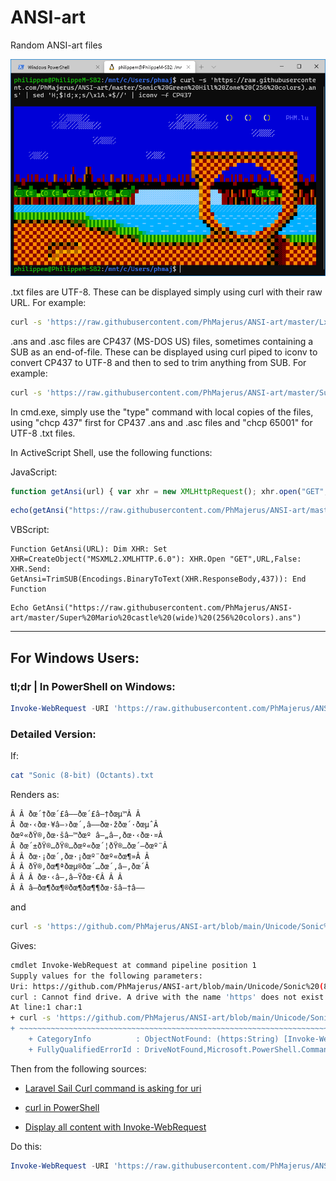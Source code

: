 # ANSI-art
Random ANSI-art files

![Screenshot](Sample%20AnsiArt.png)

.txt files are UTF-8. These can be displayed simply using curl with their raw URL. For example:

```bash
curl -s 'https://raw.githubusercontent.com/PhMajerus/ANSI-art/master/Lxss-VTArt-Red.txt'
```

.ans and .asc files are CP437 (MS-DOS US) files, sometimes containing a SUB as an end-of-file. These can be displayed using curl piped to iconv to convert CP437 to UTF-8 and then to sed to trim anything from SUB. For example:

```bash
curl -s 'https://raw.githubusercontent.com/PhMajerus/ANSI-art/master/Super%20Mario%20castle%20(wide)%20(256%20colors).ans' | iconv -f CP437 | sed 'H;$!d;x;s/\x1A.*$//'
```

In cmd.exe, simply use the "type" command with local copies of the files, using "chcp 437" first for CP437 .ans and .asc files and "chcp 65001" for UTF-8 .txt files.

In ActiveScript Shell, use the following functions:

JavaScript:

```JavaScript
function getAnsi(url) { var xhr = new XMLHttpRequest(); xhr.open("GET",url,false); xhr.send(); return Encodings.binaryToText(xhr.responseBody,437).trimSUB(); }
```

```JavaScript
echo(getAnsi("https://raw.githubusercontent.com/PhMajerus/ANSI-art/master/Super%20Mario%20castle%20(wide)%20(256%20colors).ans"));
```
VBScript:

```VBScript
Function GetAnsi(URL): Dim XHR: Set XHR=CreateObject("MSXML2.XMLHTTP.6.0"): XHR.Open "GET",URL,False: XHR.Send: GetAnsi=TrimSUB(Encodings.BinaryToText(XHR.ResponseBody,437)): End Function
```

```VBScript
Echo GetAnsi("https://raw.githubusercontent.com/PhMajerus/ANSI-art/master/Super%20Mario%20castle%20(wide)%20(256%20colors).ans")
```

____

## For Windows Users:

### tl;dr | In PowerShell on Windows:

```PowerShell
Invoke-WebRequest -URI 'https://raw.githubusercontent.com/PhMajerus/ANSI-art/main/Unicode/Sonic%20(8-bit)%20(Octants).txt' | Select-Object -Expand Content
```

### Detailed Version:

If:

```bash
cat "Sonic (8-bit) (Octants).txt
```

Renders as:

```bash
Â Â ðœ´†ðœ´£â–—ðœ´£â–†ðœµ™Â Â 
Â ðœ·‹ðœ·¥â–›ðœ´‚â–—ðœ·žðœ´·ðœµˆÂ 
ðœº«ðŸ®‚ðœ·šâ–™ðœº â–„â–‚ðœ·‹ðœ·¤Â 
Â ðœ´±ðŸ®…ðŸ®…ðœº«ðœ´¦ðŸ®…ðœ´—ðœº¨Â 
Â Â ðœ·¡ðœ´‚ðœ·¡ðœº¨ðœº«ðœ¶»Â Â 
Â Â ðŸ®‚ðœ¶ªðœµ®ðœ´…ðœ´‚â–‚ðœ´Â 
Â Â Â ðœ·‹â–‚â–Ÿðœ·€Â Â Â 
Â Â â–ðœ¶­ðœ¶®ðœ¶­ðœ¶¶ðœ·šâ–†â––
```

and

```bash
curl -s 'https://github.com/PhMajerus/ANSI-art/blob/main/Unicode/Sonic%20(8-bit)%20(Octants).txt'
```

Gives:

```bash
cmdlet Invoke-WebRequest at command pipeline position 1
Supply values for the following parameters:
Uri: https://github.com/PhMajerus/ANSI-art/blob/main/Unicode/Sonic%20(8-bit)%20(Octants).txt
curl : Cannot find drive. A drive with the name 'https' does not exist.
At line:1 char:1
+ curl -s 'https://github.com/PhMajerus/ANSI-art/blob/main/Unicode/Soni ...
+ ~~~~~~~~~~~~~~~~~~~~~~~~~~~~~~~~~~~~~~~~~~~~~~~~~~~~~~~~~~~~~~~~~~~~~
    + CategoryInfo          : ObjectNotFound: (https:String) [Invoke-WebRequest], DriveNotFoundException
    + FullyQualifiedErrorId : DriveNotFound,Microsoft.PowerShell.Commands.InvokeWebRequestCommand
```

Then from the following sources:

- [Laravel Sail Curl command is asking for uri](https://laracasts.com/discuss/channels/laravel/laravel-sail-curl-command-is-asking-for-uri)

- [curl in PowerShell](https://www.educative.io/answers/curl-in-powershell)

- [Display all content with Invoke-WebRequest](https://stackoverflow.com/questions/40702328/display-all-content-with-invoke-webrequest)

Do this:

```PowerShell
Invoke-WebRequest -URI 'https://raw.githubusercontent.com/PhMajerus/ANSI-art/main/Unicode/Sonic%20(8-bit)%20(Octants).txt' | Select-Object -Expand Content
```
